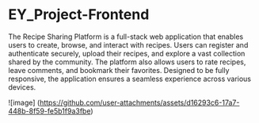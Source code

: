 # EY_Project-Frontend
The Recipe Sharing Platform is a full-stack web application that enables users to create, browse, and interact with recipes. 
Users can register and authenticate securely, upload their recipes, and explore a vast collection shared by the community. 
The platform also allows users to rate recipes, leave comments, and bookmark their favorites.
 Designed to be fully responsive, the application ensures a seamless experience across various devices.

![image] (https://github.com/user-attachments/assets/d16293c6-17a7-448b-8f59-fe5b1f9a3fbe)
